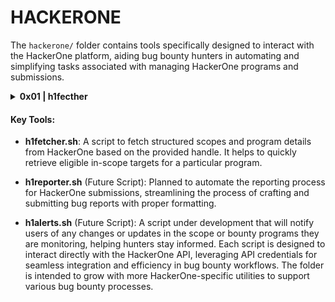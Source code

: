 # HACKERONE

The `hackerone/` folder contains tools specifically designed to interact with the HackerOne platform, aiding bug bounty hunters in automating and simplifying tasks associated with managing HackerOne programs and submissions.

<details>
<summary> <strong>0x01 | h1fecther</strong></summary>

#### Description:
`h1fetcher.sh` is a Bash script designed to query a specific HackerOne program for in-scope or out-of-scope targets based on their eligibility for submission. The script retrieves data from the HackerOne API and allows users to filter results based on scope (eligible for submission or not). The filtered results are saved to an output file.

### Features:

- **Command-line Arguments**:
  - `-handle`: The handle (name) of the HackerOne program to query.
  - `-scope`: Specify whether to fetch in-scope (`true`) or out-of-scope (`false`) targets.
  - `-output` (optional): Specify the name or path of the output file. If not provided, the results will be saved to a default file `targets.txt`.

- **API Credentials**: The script relies on environment variables `H1_USERNAME` and `H1_APIKEY` for authentication to the HackerOne API.

#### Usage:
```bash
./h1fetcher.sh -handle [program_name] -scope [true|false] [-output [file_path]]
```
#### Example:
```bash
./h1fetcher.sh -handle tinder -scope true -output tinder_inscope.txt
```
This command fetches the in-scope targets for the "tinder" program and saves the results to `tinder_inscope.txt`.
#### Requirements:
- **Environment Variables**:
  - `H1_USERNAME`: Your HackerOne username.
  - `H1_APIKEY`: Your HackerOne API key.
#### Error Handling:
- If the `-handle` or `-scope` options are not provided, the script will exit with an error.
- If the environment variables are missing, the script will notify the user and exit.
- If no targets match the specified scope, the script will display a message and exit without writing data.
#### Notes:
- Ensure you have `jq` installed for JSON parsing.
  
#### Installation:
1. Clone or download the script.
2. Make sure the script has executable permissions:
   ```bash
   chmod +x h1fetcher.sh
   ```
3. Export your API credentials to your environment:
   ```bash
   export H1_USERNAME="your_username"
   export H1_APIKEY="your_api_key"
   ```
</details>

#### Key Tools:

- **h1fetcher.sh**: 
  A script to fetch structured scopes and program details from HackerOne based on the provided handle. It helps to quickly retrieve eligible in-scope targets for a particular program.
  
- **h1reporter.sh** (Future Script): 
  Planned to automate the reporting process for HackerOne submissions, streamlining the process of crafting and submitting bug reports with proper formatting.
  
- **h1alerts.sh** (Future Script): 
  A script under development that will notify users of any changes or updates in the scope or bounty programs they are monitoring, helping hunters stay informed.
  Each script is designed to interact directly with the HackerOne API, leveraging API credentials for seamless integration and efficiency in bug bounty workflows. The folder is intended to grow with more HackerOne-specific utilities to support various bug bounty processes.
